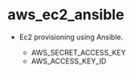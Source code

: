 # aws_ec2_ansible
- Ec2 provisioning using Ansible.

  - AWS_SECRET_ACCESS_KEY
  - AWS_ACCESS_KEY_ID
